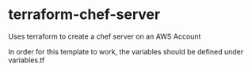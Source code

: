 # terraform-chef-server
Uses terraform to create a chef server on an AWS Account

In order for this template to work, the variables should be defined under variables.tf
